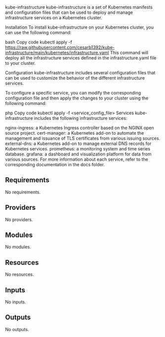 kube-infrastructure
kube-infrastructure is a set of Kubernetes manifests and configuration files that can be used to deploy and manage infrastructure services on a Kubernetes cluster.

Installation
To install kube-infrastructure on your Kubernetes cluster, you can use the following command:

bash
Copy code
kubectl apply -f https://raw.githubusercontent.com/cesarb1392/kube-infrastructure/main/kubernetes/infrastructure.yaml
This command will deploy all the infrastructure services defined in the infrastructure.yaml file to your cluster.

Configuration
kube-infrastructure includes several configuration files that can be used to customize the behavior of the different infrastructure services.

To configure a specific service, you can modify the corresponding configuration file and then apply the changes to your cluster using the following command:

php
Copy code
kubectl apply -f <service_config_file>
Services
kube-infrastructure includes the following infrastructure services:

nginx-ingress: a Kubernetes Ingress controller based on the NGINX open source project.
cert-manager: a Kubernetes add-on to automate the management and issuance of TLS certificates from various issuing sources.
external-dns: a Kubernetes add-on to manage external DNS records for Kubernetes services.
prometheus: a monitoring system and time series database.
grafana: a dashboard and visualization platform for data from various sources.
For more information about each service, refer to the corresponding documentation in the docs folder.

<!-- BEGIN_TF_DOCS -->
## Requirements

No requirements.

## Providers

No providers.

## Modules

No modules.

## Resources

No resources.

## Inputs

No inputs.

## Outputs

No outputs.
<!-- END_TF_DOCS -->